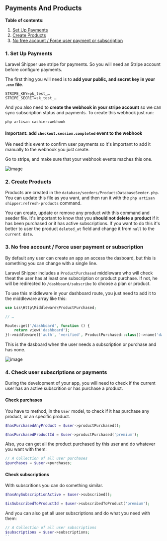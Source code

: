 ## Payments And Products

**Table of contents:**
1. [Set Up Payments](/doc/payments-and-products.md#1-set-up-payments)
2. [Create Products](/doc/payments-and-products.md#2-create-products)
3. [No free account / Force user payment or subscription](/doc/payments-and-products.md#3-no-free-account--force-user-payment-or-subscription)

### 1. Set Up Payments

Laravel Shipper use stripe for payments. So you will need an Stripe account before configure payments.

The first thing you will need is to **add your public, and secret key in your `.env` file**.

```env
STRIPE_KEY=pk_test_…
STRIPE_SECRET=sk_test_…
```

And you also need to **create the webhook in your stripe account** so we can sync subscription status and payments. To create this webhook just run:

```bash
php artisan cashier:webhook
```

#### Important: add `checkout.session.completed` event to the webhook

We need this event to confirm user payments so it's important to add it manually to the webhook you just create.

Go to stripe, and make sure that your webhook events maches this one.

![image](https://github.com/user-attachments/assets/164d64e2-e9e0-4e7d-b89a-b84092a21fee)

### 2. Create Products

Products are created in the `database/seeders/ProductsDatabaseSeeder.php`. You can update this file as you want, and then run it with the `php artisan shipper:refresh-products` command.

You can create, update or remove any product with this command and seeder file. It's important to know that you **should not delete a product** if it has been purchased or it has active subscriptions. If you want to do this it's better to user the product `deleted_at` field and change it from `null` to the `current date`.

### 3. No free account / Force user payment or subscription

By default any user can create an app an access the dasboard, but this is something you can change with a single line.

Laravel Shipper includes a `ProductPurchased` middleware who will check theat the user has at least one subscription or product purchase. If not, he will be redirected to `/dashboard/subscribe` to choose a plan or product.

To use this middleware in your dashboard route, you just need to add it to the middleware array like this:

```php
use Lss\Http\Middleware\ProductPurchased;

// …

Route::get('/dashboard', function () {
    return view('dashboard');
})->middleware(['auth', 'verified', ProductPurchased::class])->name('dashboard');
```

This is the dasboard when the user needs a subscription or purchase and has none.

![image](https://github.com/user-attachments/assets/35db2b82-1c12-4055-8df8-3261720fc8af)

### 4. Check user subscriptions or payments

During the development of your app, you will need to check if the current user has an active subscrition or has purchase a product.

#### Check purchases

You have to method, in the `User` model, to check if it has purchase any product, or an specific product.

```php
$hasPurchasedAnyProduct = $user->productPurchased();

$hasPurchasedProductId = $user->productPurchased('premium');
```

Also, you can get all the product purchased by this user and do whatever you want with them:

```php
// A Collection of all user purchases
$purchases = $user->purchases;
```

#### Check subscriptions

With subscritions you can do something similar.

```php
$hasAnySubscriptionActive = $user->subscribed();

$isSubscribedToProductId = $user->subscribedToProduct('premium');
```

And you can also get all user subscriptions and do what you need with them:

```php
// A Collection of all user subscriptions
$subscriptions = $user->subscriptions;
``
